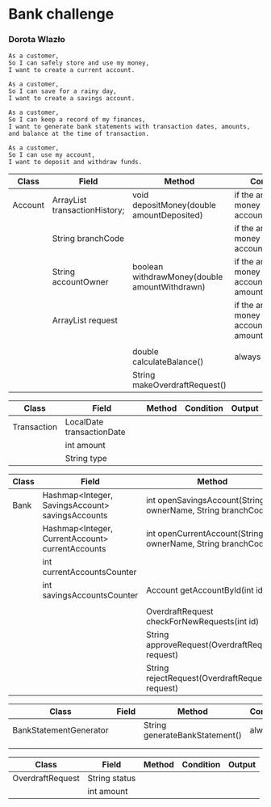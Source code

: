 # Bank challenge
### Dorota Wlazło


```
As a customer,
So I can safely store and use my money,
I want to create a current account.
```
```
As a customer,
So I can save for a rainy day,
I want to create a savings account.
```
```
As a customer,
So I can keep a record of my finances,
I want to generate bank statements with transaction dates, amounts, and balance at the time of transaction.
```
```
As a customer,
So I can use my account,
I want to deposit and withdraw funds.
```
| Class   | Field                                      | Method                                        | Condition                                                | Output                |
|---------|--------------------------------------------|-----------------------------------------------|----------------------------------------------------------|-----------------------|
| Account | ArrayList<Transaction> transactionHistory; | void depositMoney(double amountDeposited)     | if the amount of money in the account >= 0               | true                  |
|         | String branchCode                          |                                               | if the amount of money in the account < 0                | false                 |
|         | String accountOwner                        | boolean withdrawMoney(double amountWithdrawn) | if the amount of money in the account >= amountWithdrawn | true                  |
|         | ArrayList<OverdraftRequest> request        |                                               | if the amount of money in the account < amountWithdrawn  | false                 |
|         |                                            |                                               |                                                          |                       |
|         |                                            | double calculateBalance()                     | always                                                   | double accountBalance |
|         |                                            | String makeOverdraftRequest()                 |                                                          | String message        |


| Class       | Field                     | Method | Condition | Output |
|-------------|---------------------------|--------|-----------|--------|
| Transaction | LocalDate transactionDate |        |           |        |
|             | int amount                |        |           |        |
|             | String type               |        |           |        |

| Class | Field                                            | Method                                                      | Condition | Output                   |
|-------|--------------------------------------------------|-------------------------------------------------------------|-----------|--------------------------|
| Bank  | Hashmap<Integer, SavingsAccount> savingsAccounts | int openSavingsAccount(String ownerName, String branchCode) | always    | int newAccountNumber     |
|       | Hashmap<Integer, CurrentAccount> currentAccounts | int openCurrentAccount(String ownerName, String branchCode) | always    | int newAccountNumber     |
|       | int currentAccountsCounter                       |                                                             |           |                          |
|       | int savingsAccountsCounter                       | Account getAccountById(int id)                              | always    | Account account          |
|       |                                                  |                                                             |           |                          |
|       |                                                  | OverdraftRequest checkForNewRequests(int id)                |           | OverdraftRequest request |
|       |                                                  | String approveRequest(OverdraftRequest request)             |           | String message           |
|       |                                                  | String rejectRequest(OverdraftRequest request)              |           | String message           |


| Class                  | Field | Method                         | Condition | Output               |
|------------------------|-------|--------------------------------|-----------|----------------------|
| BankStatementGenerator |       | String generateBankStatement() | always    | String bankStatement |
|                        |       |                                |           |                      |
|                        |       |                                |           |                      |

| Class            | Field         | Method | Condition | Output |
|------------------|---------------|--------|-----------|--------|
| OverdraftRequest | String status |        |           |        |
|                  | int amount    |        |           |        |

